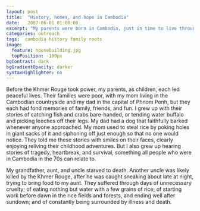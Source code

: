 ```yaml
---
layout: post
title:  "History, homes, and hope in Cambodia"
date:   2007-06-01 01:00:00
excerpt: "My parents were born in Cambodia, just in time to live through some of the worst years of Cambodian history."
categories: outreach
tags:  cambodia history family roots
image:
  feature: housebuilding.jpg
  topPosition: -100px
bgContrast: dark
bgGradientOpacity: darker
syntaxHighlighter: no
---
```


Before the Khmer Rouge took power, my parents, as children, each led peaceful lives. Their families were poor, with my mom living in the Cambodian countryside and my dad in the capital of Phnom Penh, but they each had fond memories of family, friends, and fun. I grew up with their stories of catching fish and crabs bare-handed, or tending water buffalo and picking leeches off their legs. My dad had a dog that faithfully barked whenever anyone approached. My mom used to steal rice by poking holes in giant sacks of it and siphoning off just enough so that no one would notice. They told me these stories with smiles on their faces, clearly enjoying reliving their childhood adventures. But I also grew up hearing stories of tragedy, heartbreak, and survival, something all people who were in Cambodia in the 70s can relate to.

My grandfather, aunt, and uncle starved to death. Another uncle was likely killed by the Khmer Rouge, after he was caught sneaking about late at night, trying to bring food to my aunt. They suffered through days of unnecessary cruelty; of eating nothing but water with a few grains of rice; of starting work before dawn in the rice fields and forests, and ending well after sundown; and of constantly being surrounded by illness and death. 
